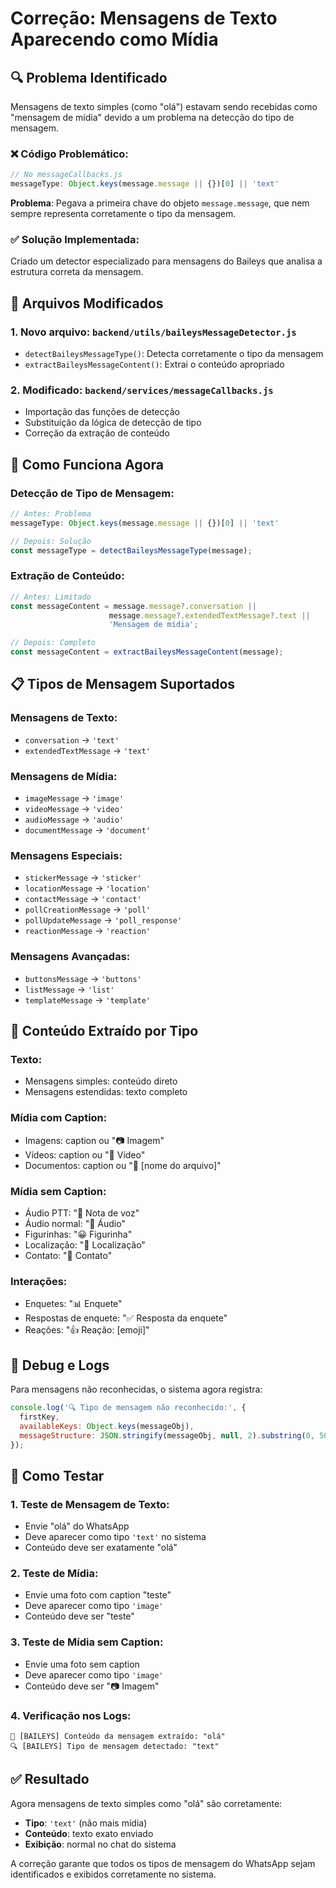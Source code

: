 # Correção: Mensagens de Texto Aparecendo como Mídia

## 🔍 Problema Identificado

Mensagens de texto simples (como "olá") estavam sendo recebidas como "mensagem de mídia" devido a um problema na detecção do tipo de mensagem.

### ❌ **Código Problemático:**
```javascript
// No messageCallbacks.js
messageType: Object.keys(message.message || {})[0] || 'text'
```

**Problema**: Pegava a primeira chave do objeto `message.message`, que nem sempre representa corretamente o tipo da mensagem.

### ✅ **Solução Implementada:**

Criado um detector especializado para mensagens do Baileys que analisa a estrutura correta da mensagem.

## 📁 Arquivos Modificados

### 1. **Novo arquivo**: `backend/utils/baileysMessageDetector.js`
- `detectBaileysMessageType()`: Detecta corretamente o tipo da mensagem
- `extractBaileysMessageContent()`: Extrai o conteúdo apropriado

### 2. **Modificado**: `backend/services/messageCallbacks.js`
- Importação das funções de detecção
- Substituição da lógica de detecção de tipo
- Correção da extração de conteúdo

## 🔧 Como Funciona Agora

### **Detecção de Tipo de Mensagem:**
```javascript
// Antes: Problema
messageType: Object.keys(message.message || {})[0] || 'text'

// Depois: Solução
const messageType = detectBaileysMessageType(message);
```

### **Extração de Conteúdo:**
```javascript
// Antes: Limitado
const messageContent = message.message?.conversation || 
                      message.message?.extendedTextMessage?.text || 
                      'Mensagem de mídia';

// Depois: Completo
const messageContent = extractBaileysMessageContent(message);
```

## 📋 Tipos de Mensagem Suportados

### **Mensagens de Texto:**
- `conversation` → `'text'`
- `extendedTextMessage` → `'text'`

### **Mensagens de Mídia:**
- `imageMessage` → `'image'`
- `videoMessage` → `'video'`
- `audioMessage` → `'audio'`
- `documentMessage` → `'document'`

### **Mensagens Especiais:**
- `stickerMessage` → `'sticker'`
- `locationMessage` → `'location'`
- `contactMessage` → `'contact'`
- `pollCreationMessage` → `'poll'`
- `pollUpdateMessage` → `'poll_response'`
- `reactionMessage` → `'reaction'`

### **Mensagens Avançadas:**
- `buttonsMessage` → `'buttons'`
- `listMessage` → `'list'`
- `templateMessage` → `'template'`

## 🎯 Conteúdo Extraído por Tipo

### **Texto:**
- Mensagens simples: conteúdo direto
- Mensagens estendidas: texto completo

### **Mídia com Caption:**
- Imagens: caption ou "📷 Imagem"
- Vídeos: caption ou "🎥 Vídeo"
- Documentos: caption ou "📄 [nome do arquivo]"

### **Mídia sem Caption:**
- Áudio PTT: "🎵 Nota de voz"
- Áudio normal: "🎵 Áudio"
- Figurinhas: "😀 Figurinha"
- Localização: "📍 Localização"
- Contato: "👤 Contato"

### **Interações:**
- Enquetes: "📊 Enquete"
- Respostas de enquete: "✅ Resposta da enquete"
- Reações: "👍 Reação: [emoji]"

## 🐛 Debug e Logs

Para mensagens não reconhecidas, o sistema agora registra:
```javascript
console.log('🔍 Tipo de mensagem não reconhecido:', {
  firstKey,
  availableKeys: Object.keys(messageObj),
  messageStructure: JSON.stringify(messageObj, null, 2).substring(0, 500)
});
```

## 🧪 Como Testar

### 1. **Teste de Mensagem de Texto:**
- Envie "olá" do WhatsApp
- Deve aparecer como tipo `'text'` no sistema
- Conteúdo deve ser exatamente "olá"

### 2. **Teste de Mídia:**
- Envie uma foto com caption "teste"
- Deve aparecer como tipo `'image'`
- Conteúdo deve ser "teste"

### 3. **Teste de Mídia sem Caption:**
- Envie uma foto sem caption
- Deve aparecer como tipo `'image'`
- Conteúdo deve ser "📷 Imagem"

### 4. **Verificação nos Logs:**
```
💬 [BAILEYS] Conteúdo da mensagem extraído: "olá"
🔍 [BAILEYS] Tipo de mensagem detectado: "text"
```

## ✅ Resultado

Agora mensagens de texto simples como "olá" são corretamente:
- **Tipo**: `'text'` (não mais mídia)
- **Conteúdo**: texto exato enviado
- **Exibição**: normal no chat do sistema

A correção garante que todos os tipos de mensagem do WhatsApp sejam identificados e exibidos corretamente no sistema.
